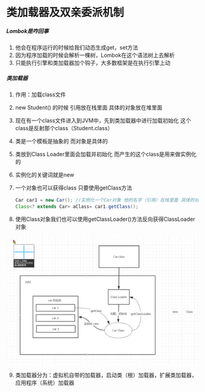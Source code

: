 #  类加载器及双亲委派机制

##### Lombok是咋回事

1. 他会在程序运行的时候给我们动态生成get，set方法
2. 因为程序加载的时候会解析一棵树，Lombok在这个语法树上去解析
3. 只能执行引擎和类加载器加个钩子，大多数框架是在执行引擎上动

##### 类加载器

1. 作用：加载class文件 

2. new Student() 的时候 引用放在栈里面 具体的对象放在堆里面

3. 现在有一个class文件进入到JVM中，先到类加载器中进行加载初始化 这个class是反射那个class（Student.class）

4. 类是一个模板是抽象的 而对象是具体的

5. 类放到Class Loader里面会加载并初始化 而产生的这个class是用来做实例化的

6. 实例化的关键词就是new

7. 一个对象也可以获得class 只要使用getClass方法

   ```java
   Car car1 = new Car(); //实例化一个Car对象 他的名字（引用）在栈里面 具体的对象在堆里面 找的方法是使用的内存地址
   Class<? extends Car> aClass= car1.getClass();
   ```

8. 使用Class对象我们也可以使用getClassLoader()方法反向获得ClassLoader对象

![类加载器](../图片/类加载器.png)

9. 类加载器分为：虚拟机自带的加载器，启动类（根）加载器，扩展类加载器，应用程序（系统）加载器

```java

```

